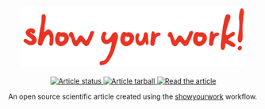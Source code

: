 <p align="center">
<a href="https://github.com/showyourwork/showyourwork">
<img width = "450" src="https://raw.githubusercontent.com/showyourwork/.github/main/images/showyourwork.png" alt="showyourwork"/>
</a>
<br>
<br>
<a href="https://github.com/JPalmerio/GRB-LAE-simulation/actions/workflows/build.yml">
<img src="https://github.com/JPalmerio/GRB-LAE-simulation/actions/workflows/build.yml/badge.svg?branch=main" alt="Article status"/>
</a>
<a href="https://github.com/JPalmerio/GRB-LAE-simulation/raw/main-pdf/arxiv.tar.gz">
<img src="https://img.shields.io/badge/article-tarball-blue.svg?style=flat" alt="Article tarball"/>
</a>
<a href="https://github.com/JPalmerio/GRB-LAE-simulation/raw/main-pdf/ms.pdf">
<img src="https://img.shields.io/badge/article-pdf-blue.svg?style=flat" alt="Read the article"/>
</a>
</p>

An open source scientific article created using the [showyourwork](https://github.com/showyourwork/showyourwork) workflow.

